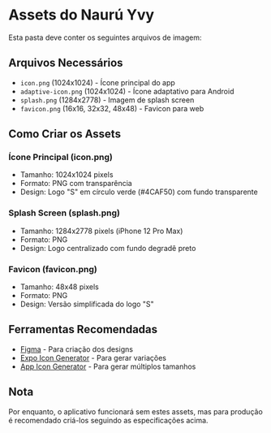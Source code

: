 # Assets do Naurú Yvy

Esta pasta deve conter os seguintes arquivos de imagem:

## Arquivos Necessários

- `icon.png` (1024x1024) - Ícone principal do app
- `adaptive-icon.png` (1024x1024) - Ícone adaptativo para Android
- `splash.png` (1284x2778) - Imagem de splash screen
- `favicon.png` (16x16, 32x32, 48x48) - Favicon para web

## Como Criar os Assets

### Ícone Principal (icon.png)
- Tamanho: 1024x1024 pixels
- Formato: PNG com transparência
- Design: Logo "S" em círculo verde (#4CAF50) com fundo transparente

### Splash Screen (splash.png)
- Tamanho: 1284x2778 pixels (iPhone 12 Pro Max)
- Formato: PNG
- Design: Logo centralizado com fundo degradê preto

### Favicon (favicon.png)
- Tamanho: 48x48 pixels
- Formato: PNG
- Design: Versão simplificada do logo "S"

## Ferramentas Recomendadas

- [Figma](https://figma.com) - Para criação dos designs
- [Expo Icon Generator](https://docs.expo.dev/guides/app-icons/) - Para gerar variações
- [App Icon Generator](https://appicon.co/) - Para gerar múltiplos tamanhos

## Nota

Por enquanto, o aplicativo funcionará sem estes assets, mas para produção é recomendado criá-los seguindo as especificações acima. 
